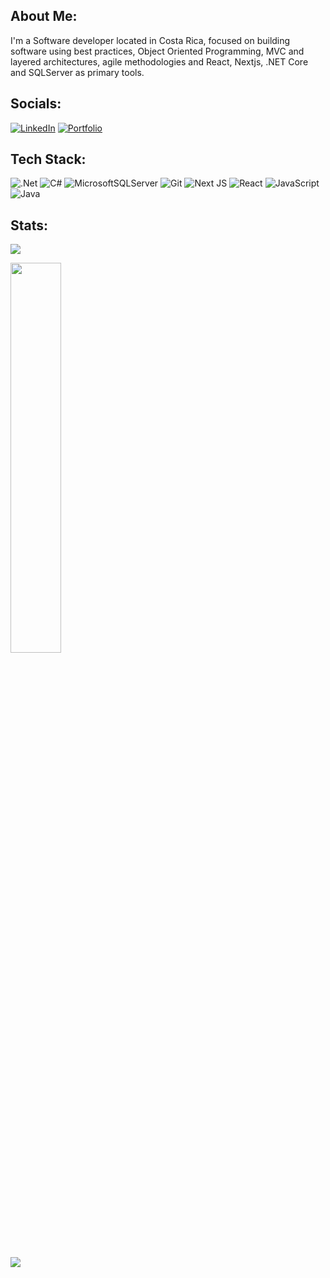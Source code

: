 ## About Me:
I'm a Software developer located in Costa Rica, focused on building software using best practices, Object Oriented Programming, MVC and layered architectures, agile methodologies and React, Nextjs, .NET Core and SQLServer as primary tools.<br>

## Socials:
[![LinkedIn](https://img.shields.io/badge/linkedin-%230077B5.svg?style=for-the-badge&logo=linkedin&logoColor=white)](https://linkedin.com/in/andrey-torrente)
[![Portfolio](https://img.shields.io/badge/-Portfolio-brightgreen?style=for-the-badge&logo=hulu&logoColor=white)](https://andreytorrente.vercel.app/) <br>

## Tech Stack:

![.Net](https://img.shields.io/badge/.NET-5C2D91?style=for-the-badge&logo=.net&logoColor=white)
![C#](https://img.shields.io/badge/c%23-%23239120.svg?style=for-the-badge&logo=csharp&logoColor=white)
![MicrosoftSQLServer](https://img.shields.io/badge/Microsoft%20SQL%20Server-CC2927?style=for-the-badge&logo=microsoft%20sql%20server&logoColor=white)
![Git](https://img.shields.io/badge/git-%23F05033.svg?style=for-the-badge&logo=git&logoColor=white)
![Next JS](https://img.shields.io/badge/Next-black?style=for-the-badge&logo=next.js&logoColor=white)
![React](https://img.shields.io/badge/react-%2320232a.svg?style=for-the-badge&logo=react&logoColor=%2361DAFB)
![JavaScript](https://img.shields.io/badge/javascript-%23323330.svg?style=for-the-badge&logo=javascript&logoColor=%23F7DF1E)
![Java](https://img.shields.io/badge/java-%23ED8B00.svg?style=for-the-badge&logo=openjdk&logoColor=white)
<br>
## Stats:
![](https://github-readme-streak-stats.herokuapp.com/?user=andreyt98&theme=dark&hide_border=false)<br/>

<div><img style="height: auto; width: 40%;" class="img" src="https://github-readme-stats.vercel.app/api/top-langs/?username=andreyt98&theme=radical&layout=compact&hide_border=true&hide=html,css,scss" /></div><br>

![ ](https://img.shields.io/badge/Cups%20of%20coffee-99999%2B-green)

